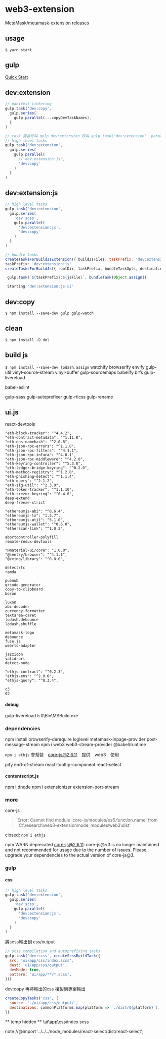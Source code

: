 # web3-extension

MetaMask/[metamask-extension](https://github.com/MetaMask/metamask-extension)
[releases](https://github.com/MetaMask/metamask-extension/releases)

## usage

`$ yarn start`

## gulp

[Quick Start](https://gulpjs.com/docs/en/getting-started/quick-start)

## dev:extension

```js
// manifest tinkering
gulp.task('dev:copy',
  gulp.series(
    gulp.parallel(...copyDevTaskNames),
  )
)

// task 要被呼叫 gulp dev:extension 呼叫 gulp.task('dev:extension'  parallel 再呼叫 gulp.task('dev:copy',
// high level tasks
gulp.task('dev:extension',
  gulp.series(
    gulp.parallel(
      //'dev:extension:js',
      'dev:copy'
    )
  )
)
```

## dev:extension:js

```js
// high level tasks
gulp.task('dev:extension',
  gulp.series(
    'dev:scss',
    gulp.parallel(
      'dev:extension:js',
      'dev:copy'
    )
  )
)
```

```js
// bundle tasks
createTasksForBuildJsExtension({ buildJsFiles, taskPrefix: 'dev:extension:js', devMode: true })
taskPrefix: 'dev:extension:js'
createTasksForBuildJs({ rootDir, taskPrefix, bundleTaskOpts, destinations, buildPhase1, buildPhase2 })

 gulp.task(`${taskPrefix}:${jsFile}`, bundleTask(Object.assign({

 Starting 'dev:extension:js:ui'   
```



## dev:copy

`$ npm install --save-dev gulp gulp-watch`

## clean

`$ npm install -D del`

## build js

`$ npm install --save-dev lodash.assign`
watchify
browserify
envify
gulp-util
vinyl-source-stream
vinyl-buffer
gulp-sourcemaps
babelify
brfs
gulp-livereload

babel-eslint


gulp-sass
gulp-autoprefixer
gulp-rtlcss
gulp-rename

## ui.js

react-devtools

    "eth-block-tracker": "^4.4.2",
    "eth-contract-metadata": "^1.11.0",
    "eth-ens-namehash": "^2.0.8",
    "eth-json-rpc-errors": "^1.1.0",
    "eth-json-rpc-filters": "^4.1.1",
    "eth-json-rpc-infura": "^4.0.1",
    "eth-json-rpc-middleware": "^4.2.0",
    "eth-keyring-controller": "^5.3.0",
    "eth-ledger-bridge-keyring": "^0.2.0",
    "eth-method-registry": "^1.2.0",
    "eth-phishing-detect": "^1.1.4",
    "eth-query": "^2.1.2",
    "eth-sig-util": "^2.3.0",
    "eth-token-tracker": "^1.1.10",
    "eth-trezor-keyring": "^0.4.0",
    deep-extend
    deep-freeze-strict

    "ethereumjs-abi": "^0.6.4",
    "ethereumjs-tx": "1.3.7",
    "ethereumjs-util": "5.1.0",
    "ethereumjs-wallet": "^0.6.0",
    "etherscan-link": "^1.0.2",

    abortcontroller-polyfill
    remote-redux-devtools

    "@material-ui/core": "1.0.0",
    "@sentry/browser": "^4.1.1",
    "@zxing/library": "^0.8.0",

    detectrtc
    ramda

    pubnub
    qrcode-generator
    copy-to-clipboard
    boron

    luxon
    abi-decoder
    currency-formatter
    textarea-caret
    lodash.debounce
    lodash.shuffle

    metamask-logo
    debounce
    fuse.js
    webrtc-adapter

    jazzicon
    valid-url
    detect-node

    "ethjs-contract": "^0.2.3",
    "ethjs-ens": "^2.0.0",
    "ethjs-query": "^0.3.4",

    c3
    d3

#### debug
gulp-livereload 5.0\Bin\MSBuild.exe


### dependencies

npm install browserify-derequire
loglevel
metamask-inpage-provider
post-message-stream
npm i web3 web3-stream-provider
@babel/runtime

`npm i ethjs`  會幫裝　core-js@2.6.11　提供　web3　使用

pify
end-of-stream
react-tooltip-component
react-select

#### contentscript.js

npm i dnode 
npm i extensionizer
extension-port-stream

### more

core-js

> Error: Cannot find module 'core-js/modules/es6.function.name' from 'C:\research\web3-extension\node_modules\web3\dist'

closed: `npm i ethjs`

npm WARN deprecated core-js@2.6.11: core-js@<3 is no longer maintained and not recommended
for usage due to the number of issues. Please, upgrade your dependencies to the actual version of core-js@3.


### gulp

#### css

```js
// high level tasks
gulp.task('dev:extension',
  gulp.series(
    'dev:scss',
    gulp.parallel(
      'dev:extension:js',
      'dev:copy'
    )
  )
)
```

將scss輸出到 css/output
```js
// scss compilation and autoprefixing tasks
gulp.task('dev:scss', createScssBuildTask({
  src: 'ui/app/css/index.scss',
  dest: 'ui/app/css/output',
  devMode: true,
  pattern: 'ui/app/**/*.scss',
}))
```

dev:copy 再將輸出的css 複製到專案輸出
```js
createCopyTasks('css', {
  source: './ui/app/css/output/',
  destinations: commonPlatforms.map(platform => `./dist/${platform}`),
})
```

** temp hidden **
\ui\app\css\index.scss

note //@import '../../../node_modules/react-select/dist/react-select';

